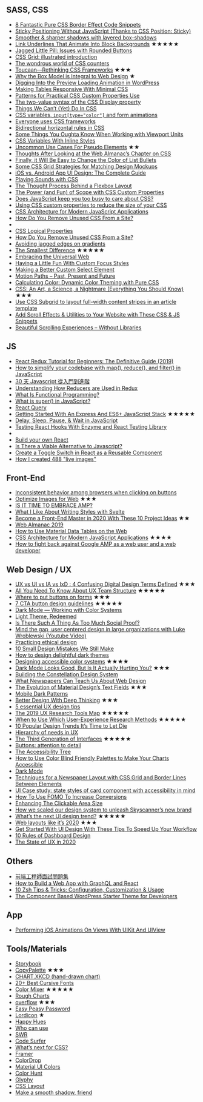 ## SASS, CSS
 - [8 Fantastic Pure CSS Border Effect Code Snippets](https://speckyboy.com/css-border-effects/)
 - [Sticky Positioning Without JavaScript (Thanks to CSS Position: Sticky)](https://webdesign.tutsplus.com/tutorials/sticky-positioning-with-nothing-but-css--cms-24042)
 - [Smoother & sharper shadows with layered box-shadows](https://tobiasahlin.com/blog/layered-smooth-box-shadows/)
 - [Link Underlines That Animate Into Block Backgrounds](https://css-tricks.com/link-underlines-that-animate-into-block-backgrounds/) ★★★★★
 - [Jagged Little Pill: Issues with Rounded Buttons](https://cloudfour.com/thinks/jagged-little-pill-issues-with-rounded-buttons/)
 - [CSS Grid: illustrated introduction](https://dev.to/mustapha/css-grid-illustrated-introduction-52l5)
 - [The wondrous world of CSS counters](https://www.chenhuijing.com/blog/the-wondrous-world-of-css-counters/#%F0%9F%8E%B9)
 - [Toucaan—Rethinking CSS Frameworks](https://bubblin.io/blog/toucaan-introduction) ★★★
 - [Why the Box Model is Integral to Web Design](https://www.framer.com/blog/posts/box-model/) ★
 - [Digging Into the Preview Loading Animation in WordPress](https://css-tricks.com/digging-into-the-preview-loading-animation-in-wordpress/)
 - [Making Tables Responsive With Minimal CSS](https://uglyduck.ca/responsive-tables/)
 - [Patterns for Practical CSS Custom Properties Use](https://css-tricks.com/patterns-for-practical-css-custom-properties-use/)
 - [The two-value syntax of the CSS Display property](https://hacks.mozilla.org/2019/10/the-two-value-syntax-of-the-css-display-property/)
 - [Things We Can’t (Yet) Do In CSS](https://www.smashingmagazine.com/2019/11/css-things-cant-yet-do/)
 - [CSS variables, `input[type="color"]` and form animations](https://dev.to/rose/css-variables-input-type-color-and-form-animations-4g1n)
 - [Everyone uses CSS frameworks](https://medium.com/@guerriero_se/everyone-uses-css-frameworks-f99a07ad7d50)
 - [Bidirectional horizontal rules in CSS](https://dev.to/hus_hmd/bidirectional-horizontal-rules-in-css-56f4)
 - [Some Things You Oughta Know When Working with Viewport Units](https://css-tricks.com/some-things-you-oughta-know-when-working-with-viewport-units/)
 - [CSS Variables With Inline Styles](https://ishadeed.com/article/css-variables-inline-styles/)
 - [Uncommon Use Cases For Pseudo Elements](https://ishadeed.com/article/unusual-use-cases-pseudo-elements/) ★★
 - [Thoughts After Looking at the Web Almanac’s Chapter on CSS ](https://css-tricks.com/thoughts-after-looking-at-the-web-almanacs-chapter-on-css/)
 - [Finally, it Will Be Easy to Change the Color of List Bullets](https://css-tricks.com/finally-it-will-be-easy-to-change-the-color-of-list-bullets/)
 - [Some CSS Grid Strategies for Matching Design Mockups](https://css-tricks.com/some-css-grid-strategies-for-matching-design-mockups/)
 - [iOS vs. Android App UI Design: The Complete Guide](https://learnui.design/blog/ios-vs-android-app-ui-design-complete-guide.html)
 - [Playing Sounds with CSS](https://css-tricks.com/playing-sounds-with-css/)
 - [The Thought Process Behind a Flexbox Layout](https://css-tricks.com/the-thought-process-behind-a-flexbox-layout/)
 - [The Power (and Fun) of Scope with CSS Custom Properties](https://css-tricks.com/the-power-and-fun-of-scope-with-css-custom-properties/)
 - [Does JavaScript keep you too busy to care about CSS?](https://pawelgrzybek.com/does-javascript-keep-you-too-busy-to-care-about-css-here-are-recent-features-you-want-to-know-about/)
 - [Using CSS custom properties to reduce the size of your CSS](https://codyhouse.co/blog/post/using-css-custom-properties-to-reduce-the-size-of-your-css)
 - [CSS Architecture for Modern JavaScript Applications](https://www.madebymike.com.au/writing/css-architecture-for-modern-web-applications)
 - [How Do You Remove Unused CSS From a Site?](https://css-tricks.com/how-do-you-remove-unused-css-from-a-site)
 -
 - [CSS Logical Properties](https://adrianroselli.com/2019/11/css-logical-properties.html)
 - [How Do You Remove Unused CSS From a Site?](https://css-tricks.com/how-do-you-remove-unused-css-from-a-site/)
 - [Avoiding jagged edges on gradients](https://medium.com/pixel-and-ink/avoiding-jagged-edges-on-gradients-f485cc7401f5)
 - [The Smallest Difference](https://www.robinrendle.com/notes/the-smallest-difference.html) ★★★★★
 - [Embracing the Universal Web](https://css-tricks.com/embracing-the-universal-web/)
 - [Having a Little Fun With Custom Focus Styles](https://css-tricks.com/having-a-little-fun-with-custom-focus-styles/)
 - [Making a Better Custom Select Element](https://24ways.org/2019/making-a-better-custom-select-element)
 - [Motion Paths – Past, Present and Future](https://tympanus.net/codrops/2019/12/03/motion-paths-past-present-and-future/)
 - [Calculating Color: Dynamic Color Theming with Pure CSS](https://una.im/css-color-theming/)
 - [CSS: An Art, a Science, a Nightmare (Everything You Should Know)](https://www.taniarascia.com/overview-of-css-concepts/) ★★★
 - [Use CSS Subgrid to layout full-width content stripes in an article template](https://bryanlrobinson.com/blog/use-css-subgrid-laying-out-full-width-article-stripes/)
 - [Add Scroll Effects & Utilities to Your Website with These CSS & JS Snippets](https://speckyboy.com/scroll-effects-utilities-css-js-snippets/)
 - [Beautiful Scrolling Experiences – Without Libraries](https://24ways.org/2019/beautiful-scrolling-experiences-without-libraries)

## JS
 - [React Redux Tutorial for Beginners: The Definitive Guide (2019)](https://www.valentinog.com/blog/redux/)
 - [How to simplify your codebase with map(), reduce(), and filter() in JavaScript](https://medium.freecodecamp.org/15-useful-javascript-examples-of-map-reduce-and-filter-74cbbb5e0a1f)
 - [30 天 Javascript 從入門到進階](https://tigercosmos.xyz/master-js-in-30-days/)
 - [Understanding How Reducers are Used in Redux](https://css-tricks.com/understanding-how-reducers-are-used-in-redux/)
 - [What Is Functional Programming?](https://www.sitepoint.com/what-is-functional-programming/)
 - [What is super() in JavaScript?](https://css-tricks.com/what-is-super-in-javascript/)
 - [React Query](https://github.com/tannerlinsley/react-query)
 - [Getting Started With An Express And ES6+ JavaScript Stack](https://www.smashingmagazine.com/2019/11/express-es6-javascript-stack-mongodb-mongoose-servers/) ★★★★★
 - [Delay, Sleep, Pause, & Wait in JavaScript](https://www.sitepoint.com/delay-sleep-pause-wait/)
 - [Testing React Hooks With Enzyme and React Testing Library](https://css-tricks.com/testing-react-hooks-with-enzyme-and-react-testing-library/)
 -
 - [Build your own React](https://pomb.us/build-your-own-react/)
 - [Is There a Viable Alternative to Javascript? ](https://www.webdesignerdepot.com/2019/11/is-there-a-viable-alternative-to-javascript/)
 - [Create a Toggle Switch in React as a Reusable Component](https://www.sitepoint.com/react-toggle-switch-reusable-component/)
 - [How I created 488 "live images"](https://bitsofco.de/how-i-created-488-live-images)

## Front-End
 - [Inconsistent behavior among browsers when clicking on buttons](https://zellwk.com/blog/inconsistent-button-behavior/)
 - [Optimize Images for Web](https://www.keycdn.com/blog/optimize-images-for-web) ★★★
 - [IS IT TIME TO EMBRACE AMP?](https://www.webdesignerdepot.com/2019/09/is-it-time-to-embrace-amp/)
 - [What I Like About Writing Styles with Svelte](https://css-tricks.com/what-i-like-about-writing-styles-with-svelte/)
 - [Become a Front-End Master in 2020 With These 10 Project Ideas](https://css-tricks.com/become-a-front-end-master-in-2020-with-these-10-project-ideas/) ★★
 - [Web Almanac 2019](https://almanac.httparchive.org/en/2019/)
 - [How to Use Material Data Tables on the Web](https://medium.com/google-design/how-to-use-material-data-tables-on-the-web-b12e881119a4)
 - [CSS Architecture for Modern JavaScript Applications](https://www.madebymike.com.au/writing/css-architecture-for-modern-web-applications/) ★★★★
 - [How to fight back against Google AMP as a web user and a web developer](https://markosaric.com/google-amp/)

## Web Design / UX
 - [UX vs UI vs IA vs IxD : 4 Confusing Digital Design Terms Defined](https://www.mockplus.com/blog/post/ux-vs-ui-vs-ia-vs-ixd-4-confusing-digital-design-terms-defined) ★★★
 - [All You Need To Know About UX Team Structure](https://uxstudioteam.com/ux-blog/ux-team-structure/) ★★★★★
 - [Where to put buttons on forms](https://adamsilver.io/articles/where-to-put-buttons-in-forms/) ★★★
 - [7 CTA button design guidelines](https://uxdesign.cc/7-cta-button-design-guidelines-4cdc21c2c85a) ★★★★★
 - [Dark Mode — Working with Color Systems](https://medium.com/nodesdigital/dark-mode-working-with-color-systems-e73aeab8dbae)
 - [Light Theme, Redeemed](https://blog.discordapp.com/light-theme-redeemed-c541b7ab13e9)
 - [Is There Such A Thing As Too Much Social Proof?](https://www.smashingmagazine.com/2019/09/too-much-social-proof/)
 - [Mind the gap, user centered design in large organizations with Luke Wroblewski (Youtube Video)](https://youtu.be/mAiNdU1go1A)
 - [Practicing ethical design](https://uxdesign.cc/practicing-ethical-design-1b9dd29402d)
 - [10 Small Design Mistakes We Still Make](https://blog.marvelapp.com/10-small-design-mistakes-we-still-make/)
 - [How to design delightful dark themes](https://heydesigner.com/blog/how-to-design-delightful-dark-themes/)
 - [Designing accessible color systems](https://stripe.com/blog/accessible-color-systems) ★★★★
 - [Dark Mode Looks Good, But Is It Actually Hurting You?](https://www.webdesignerdepot.com/2019/10/dark-mode-looks-good-but-is-it-actually-hurting-you/) ★★★
 - [Building the Constellation Design System](https://www.gerireid.com/blog/building-the-constellation-design-system)
 - [What Newspapers Can Teach Us About Web Design](https://www.smashingmagazine.com/2019/11/newspapers-teach-web-design/)
 - [The Evolution of Material Design’s Text Fields](https://medium.com/google-design/the-evolution-of-material-designs-text-fields-603688b3fe03) ★★★
 - [Mobile Dark Patterns](https://www.uxmatters.com/mt/archives/2019/11/mobile-dark-patterns.php)
 - [Better Design With Deep Thinking](https://www.smashingmagazine.com/2019/11/better-design-deep-thinking/) ★★★
 - [5 essential UX design tips](https://webflow.com/blog/ux-design-tips)
 - [The 2019 UX Research Tools Map](https://www.userinterviews.com/blog/the-2019-ux-research-tools-map) ★★★★★
 - [When to Use Which User-Experience Research Methods](https://www.nngroup.com/articles/which-ux-research-methods/) ★★★★★
 - [10 Popular Design Trends It’s Time to Let Die](https://www.webdesignerdepot.com/2019/11/10-outdated-web-design-trends/)
 - [Hierarchy of needs in UX](https://medium.com/p/54a969db6498/responses/show)
 - [The Third Generation of Interfaces](https://www.interfaces3.com/) ★★★★★
 - [Buttons: attention to detail](https://uxdesign.cc/buttons-attention-to-detail-7d1a4ed3b7f4)
 - [The Accessibility Tree](https://blog.benmyers.dev/accessibility-tree/)
 - [How to Use Color Blind Friendly Palettes to Make Your Charts Accessible](https://venngage.com/blog/color-blind-friendly-palette/)
 - [Dark Mode](https://varun.ca/dark-mode/)
 - [Techniques for a Newspaper Layout with CSS Grid and Border Lines Between Elements](https://css-tricks.com/techniques-for-a-newspaper-layout-with-css-grid-and-border-lines-between-elements/)
 - [UI Case study: state styles of card component with accessibility in mind](https://blog.prototypr.io/ui-case-study-state-styles-of-card-component-with-accessibility-in-mind-2f30137c6108)
 - [How To Use FOMO To Increase Conversions](https://www.smashingmagazine.com/2019/11/fomo-increase-conversions/)
 - [Enhancing The Clickable Area Size](https://ishadeed.com/article/clickable-area)
 - [How we scaled our design system to unleash Skyscanner’s new brand](https://medium.com/@SkyscannerEng/how-we-scaled-our-design-system-to-unleash-skyscanners-new-brand-845a1f501b0b)
 - [What’s the next UI design trend?](https://uxdesign.cc/whats-the-next-ui-design-trend-75c8b61f5c7c) ★★★★★
 - [Web layouts like it’s 2020](https://blog.logrocket.com/web-layouts-like-its-2020) ★★★
 - [Get Started With UI Design With These Tips To Speed Up Your Workflow](https://www.smashingmagazine.com/2019/12/ui-design-tips-speed-up-workflow/)
 - [10 Rules of Dashboard Design](https://medium.muz.li/10-rules-of-dashboard-design-f1a4123028a2)
 - [The State of UX in 2020](https://trends.uxdesign.cc/2020)

## Others
 - [前端工程師面試問題集](https://h5bp.org/Front-end-Developer-Interview-Questions/translations/chinese-traditional/)
 - [How to Build a Web App with GraphQL and React](https://www.sitepoint.com/how-to-build-a-web-app-with-graphql-and-react)
 - [10 Zsh Tips & Tricks: Configuration, Customization & Usage](https://www.sitepoint.com/zsh-tips-tricks)
 - [The Component Based WordPress Starter Theme for Developers](https://flyntwp.com/)

## App
 - [Performing iOS Animations On Views With UIKit And UIView](https://www.smashingmagazine.com/2019/11/performing-ios-animations-views-uikit-uiview/)

## Tools/Materials
 - [Storybook](https://medium.com/storybookjs)
 - [CopyPalette](https://copypalette.netlify.com/) ★★★
 - [CHART.XKCD (hand-drawn chart)](https://timqian.com/chart.xkcd/)
 - [20+ Best Cursive Fonts](https://designshack.net/articles/inspiration/best-fancy-pretty-cursive-fonts/)
 - [Color Mixer](https://colordesigner.io/color-mixer) ★★★★★
 - [Rough Charts](https://github.com/beizhedenglong/rough-chartss)
 - [overflow](https://overflow.io/) ★★★
 - [Easy Peasy Password](https://flawlessapp.io/easypeasypassword)
 - [Lordicon](https://lordicon.com/) ★
 - [Happy Hues](https://www.happyhues.co/)
 - [Who can use](https://whocanuse.com/)
 - [SWR](https://swr.now.sh/)
 - [Code Surfer](https://github.com/pomber/code-surfer)
 - [What’s next for CSS?](https://cssdb.org/)
 - [Framer](https://www.framer.com/web/)
 - [ColorDrop](https://www.colordrop.io/)
 - [Material UI Colors](http://materialuicolors.co/)
 - [Color Hunt](https://colorhunt.co/)
 - [Glyphy](https://www.glyphy.io/)
 - [CSS Layout](https://csslayout.io/)
 - [Make a smooth shadow, friend](https://brumm.af/shadows)